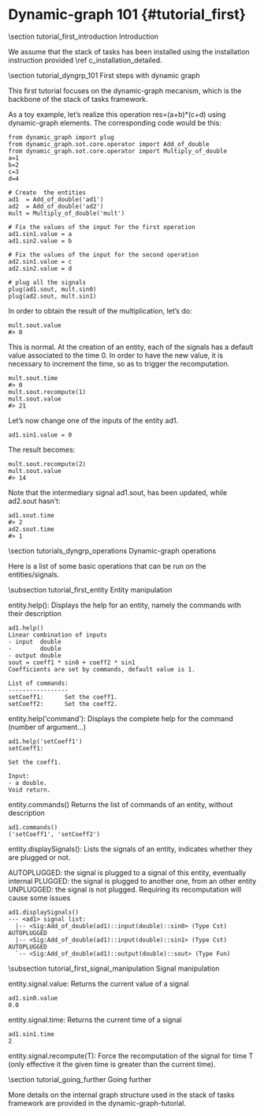 # Dynamic-graph 101 {#tutorial_first}

\section  tutorial_first_introduction Introduction

We assume that the stack of tasks has been installed using the installation instruction provided \ref c_installation_detailed.

\section tutorial_dyngrp_101 First steps with dynamic graph

This first tutorial focuses on the dynamic-graph mecanism, which is the backbone of the stack of tasks framework.

As a toy example, let’s realize this operation res=(a+b)*(c+d) using dynamic-graph elements. The corresponding code would be this:

    from dynamic_graph import plug
    from dynamic_graph.sot.core.operator import Add_of_double
    from dynamic_graph.sot.core.operator import Multiply_of_double
    a=1
    b=2
    c=3
    d=4

    # Create  the entities
    ad1  = Add_of_double('ad1')
    ad2  = Add_of_double('ad2')
    mult = Multiply_of_double('mult')

    # Fix the values of the input for the first operation
    ad1.sin1.value = a
    ad1.sin2.value = b

    # Fix the values of the input for the second operation
    ad2.sin1.value = c
    ad2.sin2.value = d

    # plug all the signals
    plug(ad1.sout, mult.sin0)
    plug(ad2.sout, mult.sin1)
    
In order to obtain the result of the multiplication, let’s do:

    mult.sout.value
    #> 0

This is normal. At the creation of an entity, each of the signals has a default value associated to the time 0. In order to have the new value, it is necessary to increment the time, so as to trigger the recomputation.

    mult.sout.time
    #> 0
    mult.sout.recompute(1)
    mult.sout.value
    #> 21

Let’s now change one of the inputs of the entity ad1.

    ad1.sin1.value = 0

The result becomes:

    mult.sout.recompute(2)
    mult.sout.value
    #> 14
    
Note that the intermediary signal ad1.sout, has been updated, while ad2.sout hasn’t:

    ad1.sout.time
    #> 2
    ad2.sout.time
    #> 1
    
\section tutorials_dyngrp_operations Dynamic-graph operations

Here is a list of some basic operations that can be run on the entities/signals. 

\subsection tutorial_first_entity Entity manipulation

entity.help(): Displays the help for an entity, namely the commands with their description

    ad1.help()
    Linear combination of inputs
    - input  double
    -        double
    - output double
    sout = coeff1 * sin0 + coeff2 * sin1
    Coefficients are set by commands, default value is 1.

    List of commands:
    -----------------
    setCoeff1:      Set the coeff1.
    setCoeff2:      Set the coeff2.
    
entity.help('command'): Displays the complete help for the command (number of argument…)

    ad1.help('setCoeff1')
    setCoeff1:

    Set the coeff1.

    Input:
    - a double.
    Void return.
    
entity.commands() Returns the list of commands of an entity, without description

    ad1.commands()
    ('setCoeff1', 'setCoeff2')

entity.displaySignals(): Lists the signals of an entity, indicates whether they are plugged or not.

AUTOPLUGGED: the signal is plugged to a signal of this entity, eventually internal</li>
PLUGGED: the signal is plugged to another one, from an other entity</li>
UNPLUGGED: the signal is not plugged. Requiring its recomputation will cause some issues</li>

    ad1.displaySignals()
    --- <ad1> signal list:
      |-- <Sig:Add_of_double(ad1)::input(double)::sin0> (Type Cst) AUTOPLUGGED
      |-- <Sig:Add_of_double(ad1)::input(double)::sin1> (Type Cst) AUTOPLUGGED
      `-- <Sig:Add_of_double(ad1)::output(double)::sout> (Type Fun)
      
\subsection tutorial_first_signal_manipulation Signal manipulation

entity.signal.value: Returns the current value of a signal

    ad1.sin0.value
    0.0
    
entity.signal.time: Returns the current time of a signal

    ad1.sin1.time
    2
    
entity.signal.recompute(T): Force the recomputation of the signal for time T (only effective it the given time is greater than the current time).


\section tutorial_going_further Going further

More details on the internal graph structure used in the stack of tasks framework are provided in the dynamic-graph-tutorial.

